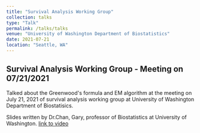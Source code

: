 ```yaml
---
title: "Survival Analysis Working Group"
collection: talks
type: "Talk"
permalink: /talks/talks
venue: "University of Washington Department of Biostatistics"
date: 2021-07-21
location: "Seattle, WA"
---
```

## Survival Analysis Working Group - Meeting on 07/21/2021
Talked about the Greenwood's formula and EM algorithm at the meeting on July 21, 2021 of survival analysis working group at University of Washington Department of Biostatisics.

Slides written by Dr.Chan, Gary, professor of Biostatistics at University of Washington.
[link to video](https://www.youtube.com/watch?v=sLzSI7VNs_c&t=24s)
